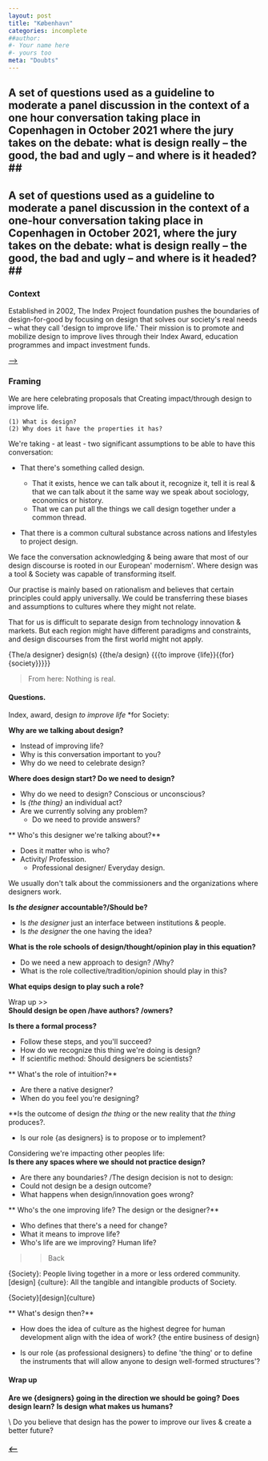 ```yaml
---
layout: post
title: "København"
categories: incomplete
##author:
#- Your name here
#- yours too
meta: "Doubts"
---
```


## A set of questions used as a guideline to moderate a panel discussion in the context of a one hour conversation taking place in Copenhagen in October 2021 where the jury takes on the debate: what is design really – the good, the bad and ugly – and where is it headed?##

## A set of questions used as a guideline to moderate a panel discussion in the context of a one-hour conversation taking place in Copenhagen in October 2021, where the jury takes on the debate: what is design really – the good, the bad and ugly – and where is it headed?##

### Context
Established in 2002, The Index Project foundation pushes the boundaries of design-for-good by focusing on design that solves our society's real needs – what they call 'design to improve life.' Their mission is to promote and mobilize design to improve lives through their Index Award, education programmes and impact investment funds.

[⟶](https://theindexproject.org)

### Framing
We are here celebrating proposals that Creating impact/through design to improve life.

    (1) What is design?
    (2) Why does it have the properties it has?  


We're taking - at least - two significant assumptions to be able to have this conversation:

  - That there's something called design.
    - That it exists, hence we can talk about it, recognize it, tell it is real & that we can talk about it the same way we speak about sociology, economics or history.
    - That we can put all the things we call design together under a common thread.

  - That there is a common cultural substance across nations and lifestyles to project design.

  We face the conversation acknowledging & being aware that most of our design discourse is rooted in our European' modernism'. Where design was a tool & Society was capable of transforming itself.

  Our practise is mainly based on rationalism and believes that certain principles could apply universally. We could be transferring these biases and assumptions to cultures where they might not relate.

That for us is difficult to separate design from technology innovation & markets. But each region might have different paradigms and constraints, and design discourses from the first world might not apply.

{The/a designer} design(s) {{the/a design} {{{to improve {life}}{{for}{society}}}}}

> From here: Nothing is real.

#### Questions.
Index, award, design *to improve life* *for Society:

**Why are we talking about design?**
  - Instead of improving life?
  - Why is this conversation important to you?
  - Why do we need to celebrate design?

 **Where does design start? Do we need to design?**
  - Why do we need to design? Conscious or unconscious?
  - Is *{the thing}* an individual act?
  - Are we currently solving any problem?
    - Do we need to provide answers?

** Who's this designer we're talking about?**
  - Does it matter who is who?
  - Activity/ Profession.
    - Professional designer/ Everyday design.

We usually don't talk about the commissioners and the organizations where designers work.  

**Is *the designer* accountable?/Should be?**
  - Is *the designer* just an interface between institutions & people.
  - Is *the designer* the one having the idea?

**What is the role schools of design/thought/opinion play in this equation?**
  - Do we need a new approach to design? /Why?
  - What is the role collective/tradition/opinion should play in this?

**What equips design to play such a role?**

Wrap up >>  
**Should design be open /have authors? /owners?**

**Is there a formal process?**
  - Follow these steps, and you'll succeed?  
  - How do we recognize this thing we're doing is design?
  - If scientific method: Should designers be scientists?

** What's the role of intuition?**
  - Are there a native designer?
  - When do you feel you're designing?

**Is the outcome of design *the thing* or the new reality that *the thing* produces?.
  - Is our role {as designers} is to propose or to implement?

Considering we're impacting other peoples life:  
**Is there any spaces where we should not practice design?**
  - Are there any boundaries? /The design decision is not to design:  
  - Could not design be a design outcome?
  - What happens when design/innovation goes wrong?

** Who's the one improving life? The design or the designer?**
  - Who defines that there's a need for change?
  - What it means to improve life?
  - Who's life are we improving? Human life?

>> Back

{Society}: People living together in a more or less ordered community.
[design]
{culture}: All the tangible and intangible products of Society.


{Society}[design]{culture}

** What's design then?**
- How does the idea of culture as the highest degree for human development align with the idea of work?
  {the entire business of design}  

- Is our role {as professional designers} to define 'the thing' or to define the instruments that will allow anyone to design well-formed structures'?


#### Wrap up
**Are we {designers} going in the direction we should be going?**
**Does design learn?**
**Is design what makes us humans?**

\\
Do you believe that design has the power to improve our lives & create a better future?



##### [⟵](/../../incomplete/index.html)

